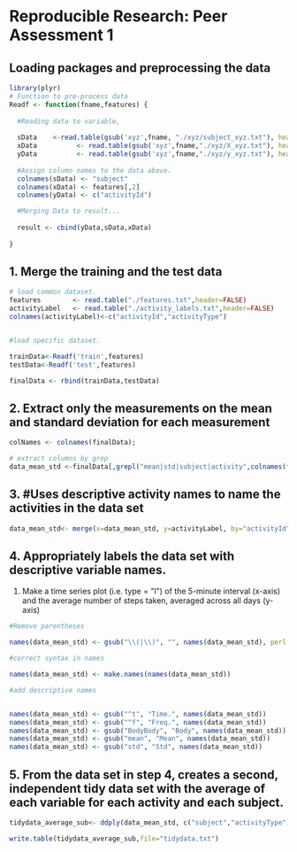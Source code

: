 # Reproducible Research: Peer Assessment 1



## Loading packages and preprocessing the data


```r
library(plyr) 
# Function to pre-process data
Readf <- function(fname,features) {
  
  #Reading data to variable, 
  
  sData    <-read.table(gsub('xyz',fname, "./xyz/subject_xyz.txt"), header=FALSE)
  xData          <- read.table(gsub('xyz',fname,"./xyz/X_xyz.txt"), header=FALSE)
  yData          <- read.table(gsub('xyz',fname,"./xyz/y_xyz.txt"), header=FALSE)
  
  #Assign column names to the data above.
  colnames(sData) <- "subject"
  colnames(xData) <- features[,2]
  colnames(yData) <- c("activityId")

  #Merging Data to result...
  
  result <- cbind(yData,sData,xData)
  
}
```




## 1. Merge the training and the test data


```r
# load common dataset.
features        <- read.table("./features.txt",header=FALSE)
activityLabel   <- read.table("./activity_labels.txt",header=FALSE)
colnames(activityLabel)<-c("activityId","activityType")


#load specific dataset.

trainData<-Readf('train',features)
testData<-Readf('test',features)

finalData <- rbind(trainData,testData)
```

## 2. Extract only the measurements on the mean and standard deviation for each measurement

```r
colNames <- colnames(finalData);

# extract columns by grep
data_mean_std <-finalData[,grepl("mean|std|subject|activity",colnames(finalData))]
```
## 3. #Uses descriptive activity names to name the activities in the data set

```r
data_mean_std<- merge(x=data_mean_std, y=activityLabel, by="activityId")
```


## 4. Appropriately labels the data set with descriptive variable names.
1. Make a time series plot (i.e. type = "l") of the 5-minute interval (x-axis) and the average number of steps taken, averaged across all days (y-axis)



```r
#Remove parentheses

names(data_mean_std) <- gsub("\\(|\\)", "", names(data_mean_std), perl  = TRUE)

#correct syntax in names

names(data_mean_std) <- make.names(names(data_mean_std))

#add descriptive names


names(data_mean_std) <- gsub("^t", "Time.", names(data_mean_std))
names(data_mean_std) <- gsub("^f", "Freq.", names(data_mean_std))
names(data_mean_std) <- gsub("BodyBody", "Body", names(data_mean_std))
names(data_mean_std) <- gsub("mean", "Mean", names(data_mean_std))
names(data_mean_std) <- gsub("std", "Std", names(data_mean_std))
```
## 5. From the data set in step 4, creates a second, independent tidy data set with the average of each variable for each activity and each subject.




```r
tidydata_average_sub<- ddply(data_mean_std, c("subject","activityType"), numcolwise(mean))

write.table(tidydata_average_sub,file="tidydata.txt")
```

